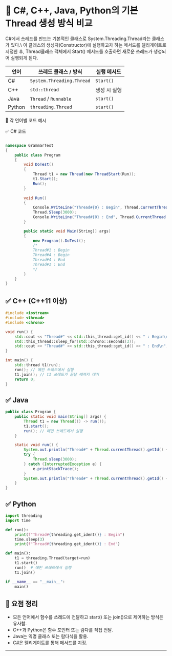 # 🧵 C#, C++, Java, Python의 기본 Thread 생성 방식 비교

C#에서 쓰레드를 만드는 기본적인 클래스로 System.Threading.Thread라는 클래스가 있다.\\
이 클래스의 생성자(Constructor)에 실행하고자 하는 메서드를 델리게이트로 지정한 후, 
Thread클래스 객체에서 Start() 메서드를 호출하면 새로운 쓰레드가 생성되어 실행되게 된다.

| 언어     | 쓰레드 클래스 / 방식         | 실행 메서드 |
|----------|------------------------------|-------------|
| C#       | `System.Threading.Thread`    | `Start()`   |
| C++      | `std::thread`                | 생성 시 실행 |
| Java     | `Thread` / `Runnable`        | `start()`   |
| Python   | `threading.Thread`           | `start()`   |



🔧 각 언어별 코드 예시

✅ C# 코드
```csharp

namespace GrammarTest
{
    public class Program
    {
        void DoTest()
        {
            Thread t1 = new Thread(new ThreadStart(Run));
            t1.Start();
            Run();
        }
        
        void Run()
        {
            Console.WriteLine("Thread#{0} : Begin", Thread.CurrentThread.ManagedThreadId);
            Thread.Sleep(3000);
            Console.WriteLine("Thread#{0} : End", Thread.CurrentThread.ManagedThreadId);
        }

        public static void Main(String[] args)
        {
            new Program().DoTest();
            /*
            Thread#1 : Begin
            Thread#4 : Begin
            Thread#4 : End
            Thread#1 : End
            */
        }
    }
}


```


## ✅ C++ (C++11 이상)
```cpp
#include <iostream>
#include <thread>
#include <chrono>

void run() {
    std::cout << "Thread#" << std::this_thread::get_id() << " : Begin\n";
    std::this_thread::sleep_for(std::chrono::seconds(3));
    std::cout << "Thread#" << std::this_thread::get_id() << " : End\n";
}

int main() {
    std::thread t1(run);
    run(); // 메인 쓰레드에서 실행
    t1.join(); // t1 쓰레드가 끝날 때까지 대기
    return 0;
}
```


## ✅ Java
```java
public class Program {
    public static void main(String[] args) {
        Thread t1 = new Thread(() -> run());
        t1.start();
        run(); // 메인 쓰레드에서 실행
    }

    static void run() {
        System.out.println("Thread#" + Thread.currentThread().getId() + " : Begin");
        try {
            Thread.sleep(3000);
        } catch (InterruptedException e) {
            e.printStackTrace();
        }
        System.out.println("Thread#" + Thread.currentThread().getId() + " : End");
    }
}

```


## ✅ Python
```python
import threading
import time

def run():
    print(f"Thread#{threading.get_ident()} : Begin")
    time.sleep(3)
    print(f"Thread#{threading.get_ident()} : End")

def main():
    t1 = threading.Thread(target=run)
    t1.start()
    run()  # 메인 쓰레드에서 실행
    t1.join()

if __name__ == "__main__":
    main()
```    


## 🧠 요점 정리
- 모든 언어에서 함수를 쓰레드에 전달하고 start() 또는 join()으로 제어하는 방식은 유사함.
- C++과 Python은 함수 포인터 또는 람다를 직접 전달.
- Java는 익명 클래스 또는 람다식을 활용.
- C#은 델리게이트를 통해 메서드를 지정.
---




